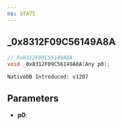 ```yaml
---
ns: STATS
---
```

## _0x8312F09C56149A8A

```c
// 0x8312F09C56149A8A
void _0x8312F09C56149A8A(Any p0);
```

```
NativeDB Introduced: v1207
```

## Parameters
* **p0**:
